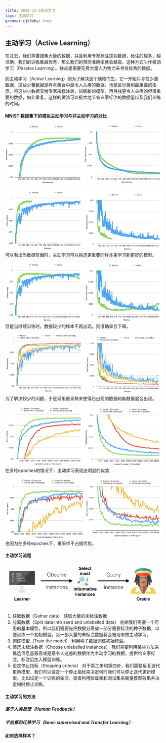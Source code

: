 ```yaml
---
title: 2018-12-3主动学习
tags: 主动学习
grammar_cjkRuby: true
---
```



## 主动学习（Active Learning）

在过去，我们需要搜集大量的数据，并且利用专家标注这些数据，标注的越多，越准确，我们的训练集越优秀，那么我们的预测准确率就会越高，这种方式叫作被动学习（Passive Learning）。缺点是需要花费大量人力物力来寻找优秀的数据。

而主动学习（Active Learning）则为了解决这个缺陷而生，它一开始只寻找少量数据，这些少量数据是样本集合中最令人头疼的数据，也是区分类别最重要的指示，将这些小数据交给专家来标注后，训练新的模型，再寻找更令人头疼的但很重要的数据，如此重复。这样的做法可以极大地节省专家标注的数据量以及我们训练的时间。

#### MNIST 数据集下的模拟主动学习与非主动学习的对比
![正常的训练 V.S. 主动学习 （在一个epoch内）](./images/1543808026878.png)

![正常的训练 V.S. 主动学习 （在一个epoch内，数据样本有偏，含有极少的数字3）](./images/1543808097412.png)
可以看出当数据有偏时，主动学习可以挑选更重要的样本来学习到更好的模型。

![正常的训练 V.S. 主动学习 （在一个epoch内，数据样本有偏，含有极少的数字3）](./images/1543808208733.png)
但是当继续训练时，数据较少的样本不再出现，则准确率会下降。

![正常的训练 V.S. 主动学习 V.S. 正常的训练重采样 V.S. 主动学习重采样](./images/1543808247531.png)
为了解决较少的问题，于是采用重采样来使得已出现的数据和新数据混合出现。


![多epoch情况下的对比](./images/1543808351419.png)
在多轮epoches的情况下，主动学习表现出明显的优势

![多epoch情况下的对比（数据样本有偏，含有极少的数字3）](./images/1543808366622.png)
也因为在多轮epoches下，重采样不占据优势。


#### 主动学习流程

![Pool-Based Sampling](./images/1543816836667.png)

 1. 获取数据（Gather data）
	 获取大量的未标注数据
 2. 分离数据（Split data into seed and unlabelled data）
	 初始我们需要一个可用的基本模型，所以我们需要先把数据分离成一部分需要标注的种子数据，以便训练一个初始模型。另一部大量的未标注数据将会被用来做主动学习。
 3. 训练模型（Train the model）
	 利用种子数据训练初始模型。
 4. 筛选未标注数据（Choose unlabelled instances）
	 我们需要利用某些方法来挑选信息量最高或是最令人迷惑的数据作为主动学习的数据，提供给专家标注，标注后加入模型训练。
 5. 设定停止指标（Stopping criteria）
	 对于第三步和第四步，我们需要反复迭代更新模型，我们可以设定一个停止指标来决定何时我们可以停止迭代更新模型。比如设定一个训练的轮次，或者利用验证集和测试集来衡量模型效果并决定何时停止训练。


#### 主动学习的方法

##### 基于人类反馈（Human Feedback）

##### 半监督和迁移学习（Semi-supervised and Transfer Learning）


#### 如何选择样本？

